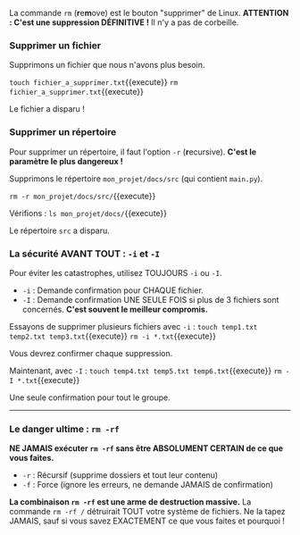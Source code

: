 La commande `rm` (**r**e**m**ove) est le bouton "supprimer" de Linux. **ATTENTION : C'est une suppression DÉFINITIVE !** Il n'y a pas de corbeille.

### Supprimer un fichier

Supprimons un fichier que nous n'avons plus besoin.

`touch fichier_a_supprimer.txt`{{execute}}
`rm fichier_a_supprimer.txt`{{execute}}

Le fichier a disparu !

### Supprimer un répertoire

Pour supprimer un répertoire, il faut l'option `-r` (**r**ecursive). **C'est le paramètre le plus dangereux !**

Supprimons le répertoire `mon_projet/docs/src` (qui contient `main.py`).

`rm -r mon_projet/docs/src/`{{execute}}

Vérifions :
`ls mon_projet/docs/`{{execute}}

Le répertoire `src` a disparu.

### La sécurité AVANT TOUT : `-i` et `-I`

Pour éviter les catastrophes, utilisez TOUJOURS `-i` ou `-I`.

-   `-i` : Demande confirmation pour CHAQUE fichier.
-   `-I` : Demande confirmation UNE SEULE FOIS si plus de 3 fichiers sont concernés. **C'est souvent le meilleur compromis.**

Essayons de supprimer plusieurs fichiers avec `-i` :
`touch temp1.txt temp2.txt temp3.txt`{{execute}}
`rm -i *.txt`{{execute}}

Vous devrez confirmer chaque suppression.

Maintenant, avec `-I` :
`touch temp4.txt temp5.txt temp6.txt`{{execute}}
`rm -I *.txt`{{execute}}

Une seule confirmation pour tout le groupe.

---

### Le danger ultime : `rm -rf`

**NE JAMAIS exécuter `rm -rf` sans être ABSOLUMENT CERTAIN de ce que vous faites.**

-   `-r` : Récursif (supprime dossiers et tout leur contenu)
-   `-f` : Force (ignore les erreurs, ne demande JAMAIS de confirmation)

**La combinaison `rm -rf` est une arme de destruction massive.** La commande `rm -rf /` détruirait TOUT votre système de fichiers. Ne la tapez JAMAIS, sauf si vous savez EXACTEMENT ce que vous faites et pourquoi !